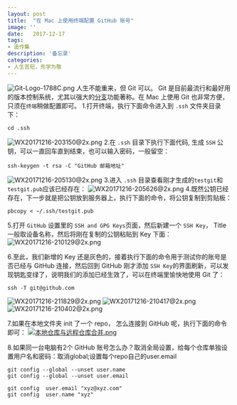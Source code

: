 ```yaml
---
layout: post
title:  "在 Mac 上使用终端配置 GitHub 账号"
image: ''
date:   2017-12-17
tags:
- 造作集
description: '备忘录'
categories:
- 人生苦短，先学为敬 
---
```


![Git-Logo-1788C.png](https://i.loli.net/2017/12/16/5a341f103d027.png)
人生不能重来，但 Git 可以。
Git 是目前最流行和最好用的版本控制系统，尤其以强大的[分支](https://blog.coding.net/blog/about-git)功能著称。在 Mac 上使用 Git 也非常方便，只须在`终端`稍做配置即可。
1.打开终端，执行下面命令进入到 `.ssh` 文件夹目录下：

```
cd .ssh
```

![WX20171216-203150@2x.png](https://i.loli.net/2017/12/16/5a35170a6c2ca.png)
2.在 `.ssh` 目录下执行下面代码, 生成 `SSH` 公钥，可以一直回车直到结束，也可以输入密码，一般留空：

```
ssh-keygen -t rsa -C "GitHub 邮箱地址"
```

![WX20171216-205130@2x.png](https://i.loli.net/2017/12/16/5a35170b7a752.png)
3.进入 `.ssh` 目录查看刚才生成的`testgit`和`testgit.pub`应该已经存在：
![WX20171216-205626@2x.png](https://i.loli.net/2017/12/16/5a351804a9176.png) 
4.既然公钥已经存在，下一步就是把公钥放到服务器上，执行下面的命令，将公钥复制到剪贴板：

```
pbcopy < ~/.ssh/testgit.pub
```

5.打开 `GitHub` 设置里的 `SSH and GPG Keys`页面，然后新建一个 `SSH Key`， Title 一般取设备名称，然后将刚在复制的公钥粘贴到 Key 下面：
![WX20171216-210129@2x.png](https://i.loli.net/2017/12/16/5a351abd8bbd9.png)

6.至此，我们新增的 Key 还是灰色的，接着执行下面的命令用于测试你的账号是否已经与 GitHub 连接，然后回到 GitHub 刚才添加 `SSH Key`的界面刷新，可以发现钥匙变绿了，说明我们的添加已经生效了，可以在终端里愉快地使用 Git 了：

```
ssh -T git@github.com
```

![WX20171216-211829@2x.png](https://i.loli.net/2017/12/16/5a351d2f8e1c9.png)
![WX20171216-210417@2x.png](https://i.loli.net/2017/12/16/5a351be71d372.png)![WX20171216-210402@2x.png](https://i.loli.net/2017/12/16/5a351be71e869.png)

7.如果在本地文件夹 init 了一个 repo， 怎么连接到 GitHub 呢，执行下面的命令即可：
[![本地仓库与远程仓库合并.png](https://i.loli.net/2017/12/19/5a38becbae631.png)](https://i.loli.net/2017/12/19/5a38becbae631.png)


8.如果同一台电脑有2个 GitHub 账号怎么办？取消全局设置，给每个仓库单独设置用户名和密码：取消global;设置每个repo自己的user.email

```
git config --global --unset user.name
git config --global --unset user.email
```

```
git config  user.email "xyz@xyz.com"
git config  user.name "xyz"
```

